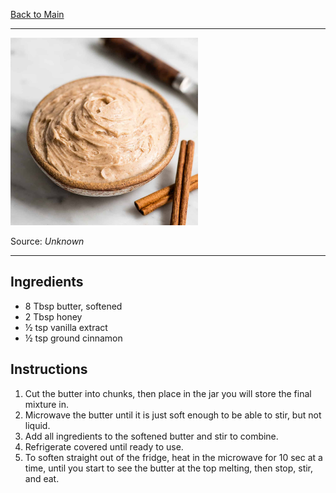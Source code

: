 [Back to Main](/README.md)

---

<img src="/90%20Images/Cinnamon%20Honey%20Butter.png" width="300" />

Source: *Unknown*

---
## Ingredients

- 8 Tbsp butter, softened
- 2 Tbsp honey
- ½ tsp vanilla extract
- ½ tsp ground cinnamon

## Instructions

1. Cut the butter into chunks, then place in the jar you will store the final mixture in.
2. Microwave the butter until it is just soft enough to be able to stir, but not liquid.
3. Add all ingredients to the softened butter and stir to combine.
4. Refrigerate covered until ready to use.
5. To soften straight out of the fridge, heat in the microwave for 10 sec at a time, until you start to see the butter at the top melting, then stop, stir, and eat.
